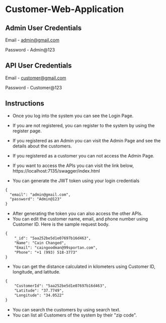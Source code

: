 # Customer-Web-Application

## Admin User Credentials
Email - admin@gmail.com

Password - Admin@123

## API User Credentials
Email - customer@gmail.com

Password - Customer@123

## Instructions
* Once you log into the system you can see the Login Page.
* If you are not registered, you can register to the system by using the register page.
* If you registered as an Admin you can visit the Admin Page and see the details about the customers.
* If you registered as a customer you can not access the Admin Page.
* If you want to access the APIs you can visit the link below,
    https://localhost:7135/swagger/index.html

* You can generate the JWT token using your login credentials
```markdown
{
  "email": "admin@gmail.com",
  "password": "Admin@123"
}
```
* After generating the token you can also access the other APIs.
* You can edit the customer name, email, and phone number using Customer ID. Here is the sample request body.
```markdown
{
    "_id": "5aa252be5d1e07697b16d463",
    "Name": "Cain Changed",
    "Email": "caingoodman@99sportan.com",
    "Phone": "+1 (993) 518-3773"
}
```
* You can get the distance calculated in kilometers using Customer ID, longitude, and latitude.
```markdown
{
    "CustomerId": "5aa252be5d1e07697b16d463",
    "Latitude": "37.7749",
    "Longitude": "34.0522"
}
```
* You can search the customers by using search text.
* You can list all Customers of the system by their "zip code".
